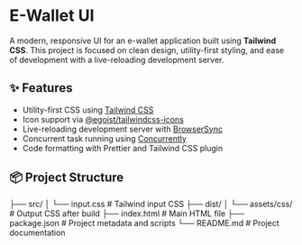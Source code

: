 # E-Wallet UI

A modern, responsive UI for an e-wallet application built using **Tailwind CSS**. This project is focused on clean design, utility-first styling, and ease of development with a live-reloading development server.

## ✨ Features

- Utility-first CSS using [Tailwind CSS](https://tailwindcss.com/)
- Icon support via [@egoist/tailwindcss-icons](https://github.com/egoist/tailwindcss-icons)
- Live-reloading development server with [BrowserSync](https://browsersync.io/)
- Concurrent task running using [Concurrently](https://www.npmjs.com/package/concurrently)
- Code formatting with Prettier and Tailwind CSS plugin

## 📦 Project Structure

├── src/
│ └── input.css # Tailwind input CSS
├── dist/
│ └── assets/css/ # Output CSS after build
├── index.html # Main HTML file
├── package.json # Project metadata and scripts
└── README.md # Project documentation
